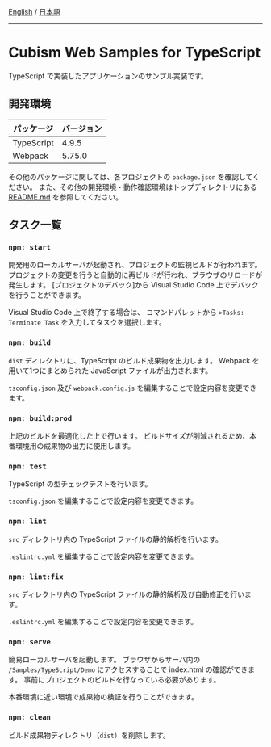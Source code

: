 [English](README.md) / [日本語](README.ja.md)

---

# Cubism Web Samples for TypeScript

TypeScript で実装したアプリケーションのサンプル実装です。


## 開発環境

| パッケージ | バージョン |
| --- | --- |
| TypeScript | 4.9.5 |
| Webpack | 5.75.0 |

その他のパッケージに関しては、各プロジェクトの `package.json` を確認してください。
また、その他の開発環境・動作確認環境はトップディレクトリにある [README.md](/README.ja.md) を参照してください。


## タスク一覧

### `npm: start`

開発用のローカルサーバが起動され、プロジェクトの監視ビルドが行われます。
プロジェクトの変更を行うと自動的に再ビルドが行われ、ブラウザのリロードが発生します。
[プロジェクトのデバック]から Visual Studio Code 上でデバックを行うことができます。

Visual Studio Code 上で終了する場合は、
コマンドパレットから `>Tasks: Terminate Task` を入力してタスクを選択します。

### `npm: build`

`dist` ディレクトリに、TypeScript のビルド成果物を出力します。
Webpack を用いて1つにまとめられた JavaScript ファイルが出力されます。

`tsconfig.json` 及び `webpack.config.js` を編集することで設定内容を変更できます。

### `npm: build:prod`

上記のビルドを最適化した上で行います。
ビルドサイズが削減されるため、本番環境用の成果物の出力に使用します。

### `npm: test`

TypeScript の型チェックテストを行います。

`tsconfig.json` を編集することで設定内容を変更できます。

### `npm: lint`

`src` ディレクトリ内の TypeScript ファイルの静的解析を行います。

`.eslintrc.yml` を編集することで設定内容を変更できます。

### `npm: lint:fix`

`src` ディレクトリ内の TypeScript ファイルの静的解析及び自動修正を行います。

`.eslintrc.yml` を編集することで設定内容を変更できます。

### `npm: serve`

簡易ローカルサーバを起動します。
ブラウザからサーバ内の `/Samples/TypeScript/Demo` にアクセスすることで index.html の確認ができます。
事前にプロジェクトのビルドを行なっている必要があります。

本番環境に近い環境で成果物の検証を行うことができます。

### `npm: clean`

ビルド成果物ディレクトリ（`dist`）を削除します。
